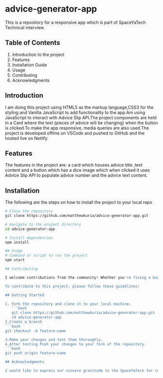 # advice-generator-app
This is a repository for a responsive app which is part of SpaceYaTech Technical interview.

## Table of Contents

1. Introduction to the project
2. Features
3. Installation Guide
4. Usage
5. Contributing
6. Acknowledgments

## Introduction

I am doing this project using HTML5 as the markup language,CSS3 for the styling and Vanilla JavaScript to add functionality to the app.Am using  JavaScript to interact with  Advice
Slip API.The project components are held in a Card where the text (pieces of advice will be changing) when the button is clicked.To make the app responsive, media queries are also used.The project is developed offline on VSCode and pushed to GitHub and the hosted live on Netlify.

## Features

The features in the project are: a card which houses advice title ,text content and a button which has a dice image which when clicked it uses Advice Slip API to populate advice number and the advice text content.

## Installation

The following are the steps on how to install the project to your local repo

```bash
# Clone the repository
git clone https://github.com/matthewkuria/advice-generator-app.git

# Navigate to the project directory
cd advice-generator-app

# Install dependencies
npm install

## Usage
# Command or script to run the project
npm start

## Contributing

I welcome contributions from the community! Whether you're fixing a bug, adding a new feature, or improving documentation, I appreciate your help.

To contribute to this project, please follow these guidelines:

## Getting Started

1. Fork the repository and clone it to your local machine.
   ```bash
   git clone https://github.com/matthewkuria/advice-generator-app.git
   cd advice-generator-app
2.Create a branch
```bash
git checkout -b feature-name

3.Make your changes and test them thoroughly.
4.After testing Push your changes to your fork of the repository.
```bash
git push origin feature-name

## Acknowledgments

I would like to express our sincere gratitude to the SpaceYaTech for coming up and issuing this challenge as part of the technical interview:





